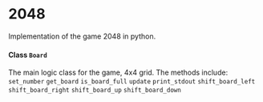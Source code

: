 # 2048

Implementation of the game 2048 in python.

#### Class `Board` 
The main logic class for the game, 4x4 grid.  The methods include:
 `set_number`
 `get_board`
 `is_board_full`
 `update`
 `print_stdout`
 `shift_board_left`
 `shift_board_right`
 `shift_board_up`
 `shift_board_down`